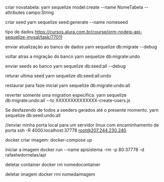 criar novatabela:
yarn sequelize model:create --name NomeTabela --attributes campo:String

criar seed
yarn sequelize seed:generate --name nomeseed

tipo de dados https://cursos.alura.com.br/course/orm-nodejs-api-sequelize-mysql/task/77011

enviar atualização ao banco de dados
yarn sequelize db:migrate --debug

voltar atras a migração do banco
yarn sequelize db:migrate:undo

enviar seeds ao banco
yarn sequelize db:seed:all --debug

returar ultima seed
yarn sequelize db:seed:all:undo

restaurar para faze inicial
yarn sequelize db:migrate:undo:all

reverter somente uma migration específica.
yarn sequelize db:migrate:undo:all --to XXXXXXXXXXXXXX-create-users.js

Se desfazendo de todos a seeders gerados até o presente momento.
yarn sequelize db:seed:undo:all

//enviar minha porta local para um servidor linux com encaminhamento de porta
ssh -R 4000:localhost:37778 root@207.244.230.240

docker
criar imagem:
docker-compose up

iniciar a imagem
docker run --name apisistema -rm -p 80:37778 -d rafaelwdornelas/api

deletar container
docker rm nomedocontainer

deletar imagem
docker rmi nomedaimagem
